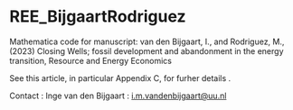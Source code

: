 # REE_BijgaartRodriguez
Mathematica code for manuscript: van den Bijgaart, I., and Rodriguez, M., (2023) Closing Wells; fossil development and abandonment in the energy transition, Resource and Energy Economics

See this article, in particular Appendix C, for furher details . 
  
  Contact :
   Inge van den Bijgaart : i.m.vandenbijgaart@uu.nl
